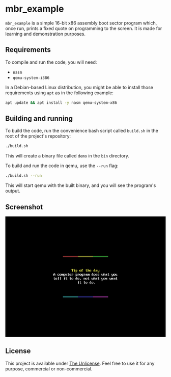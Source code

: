 # mbr_example

`mbr_example` is a simple 16-bit x86 assembly boot sector program which,
once run, prints a fixed quote on programming to the screen. It is made
for learning and demonstration purposes.

## Requirements

To compile and run the code, you will need:

- `nasm`
- `qemu-system-i386`

In a Debian-based Linux distribution, you might be able to install those
requirements using `apt` as in the following example:

```bash
apt update && apt install -y nasm qemu-system-x86
```

## Building and running

To build the code, run the convenience bash script called `build.sh` in
the root of the project's repository:

```bash
./build.sh
```

This will create a binary file called `demo` in the `bin` directory.

To build and run the code in qemu, use the `--run` flag:

```bash
./build.sh --run
```

This will start qemu with the built binary, and you will see the
program's output.

## Screenshot

![Screenshot of mbr_example running in QEMU](https://github.com/rlaneth/mbr_example/blob/master/SCREENSHOT.png?raw=true)

## License
This project is available under [The Unlicense](license). Feel free to
use it for any purpose, commercial or non-commercial.

[license]: https://github.com/rlaneth/mbr_example/blob/master/LICENSE.md